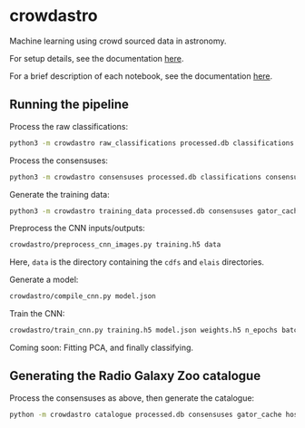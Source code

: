 # crowdastro
Machine learning using crowd sourced data in astronomy.

For setup details, see the documentation [here](docs/setup.md).

For a brief description of each notebook, see the documentation [here](docs/notebooks.md).

## Running the pipeline

Process the raw classifications:

```bash
python3 -m crowdastro raw_classifications processed.db classifications --atlas
```

Process the consensuses:

```bash
python3 -m crowdastro consensuses processed.db classifications consensuses --atlas
```

Generate the training data:

```bash
python3 -m crowdastro training_data processed.db consensuses gator_cache training.h5 --atlas
```

Preprocess the CNN inputs/outputs:

```bash
crowdastro/preprocess_cnn_images.py training.h5 data
```

Here, `data` is the directory containing the `cdfs` and `elais` directories.

Generate a model:

```bash
crowdastro/compile_cnn.py model.json
```

Train the CNN:

```bash
crowdastro/train_cnn.py training.h5 model.json weights.h5 n_epochs batch_size
```

Coming soon: Fitting PCA, and finally classifying.

## Generating the Radio Galaxy Zoo catalogue

Process the consensuses as above, then generate the catalogue:

```bash
python -m crowdastro catalogue processed.db consensuses gator_cache hosts radio_components --atlas
```
